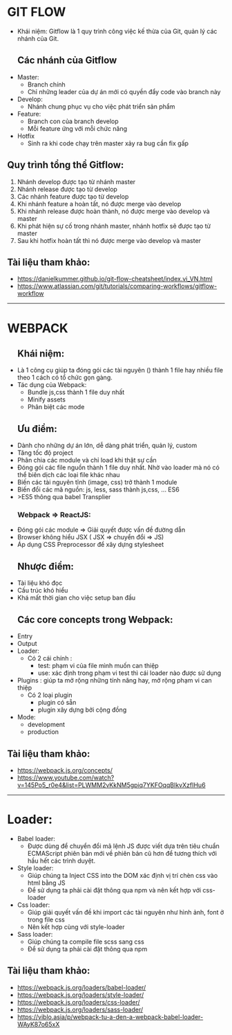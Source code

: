 # GIT FLOW

<ul>
<li> Khái niệm: Gitflow là 1 quy trình công việc kế thừa của Git, quản lý các nhánh của Git.

## **Các nhánh của Gitflow**

<li> Master:
<ul> 
<li> Branch chính
<li> Chỉ những leader của dự án mới có quyền đẩy code vào branch này
</ul>
<li> Develop:
<ul> 
<li> Nhánh chung phục vụ cho việc phát triển sản phẩm
</ul>
<li> Feature:
<ul> 
<li> Branch con của branch develop
<li> Mỗi feature ứng với mỗi chức năng
</ul>
<li> Hotfix
<ul>
<li> Sinh ra khi code chạy trên master xảy ra bug cần fix gấp
</ul>
</ul>

## Quy trình tổng thể Gitflow:

<ol>
<li> Nhánh develop được tạo từ nhánh master
<li> Nhánh release được tạo từ develop
<li> Các nhánh feature được tạo từ develop
<li> Khi nhánh feature a hoàn tất, nó được merge vào develop 
<li> Khi nhánh release được hoàn thành, nó được merge vào develop và master
<li> Khi phát hiện sự cố trong nhánh master, nhánh hotfix sẽ được tạo từ master
<li> Sau khi hotfix hoàn tất thì nó được merge vào develop và master
</ol>

## Tài liệu tham khảo:

- https://danielkummer.github.io/git-flow-cheatsheet/index.vi_VN.html
- https://www.atlassian.com/git/tutorials/comparing-workflows/gitflow-workflow

---

# WEBPACK

<ul>

## Khái niệm:

<li> Là 1 công cụ giúp ta đóng gói các tài nguyên () thành 1 file hay nhiều file theo 1 cách có tổ chức gọn gàng.
<li> Tác dụng của Webpack:
<ul>
<li> Bundle js,css thành 1 file duy nhất
<li> Minify assets
<li> Phân biệt các mode
</ul>

## Ưu điểm:

<li> Dành cho những dự án lớn, dễ dàng phát triển, quản lý, custom
<li> Tăng tốc độ project
<li> Phân chia các module và chỉ load khi thật sự cần
<li> Đóng gói các file nguồn thành 1 file duy nhất. Nhờ vào loader mà nó có thể biên dịch các loại file khác nhau
<li> Biến các tài nguyên tĩnh (image, css) trở thành 1 module
<li> Biến đổi các mã nguồn: js, less, sass thành js,css, ... ES6<li>>ES5 thông qua babel Transplier

### Webpack => ReactJS:

<li> Đóng gói các module => Giải quyết được vấn đề đường dẫn
<li> Browser không hiểu JSX ( JSX => chuyển đổi => JS)
<li> Áp dụng CSS Preprocessor để xây dựng stylesheet

## Nhược điểm:

<li> Tài liệu khó đọc
<li> Cấu trúc khó hiểu
<li> Khá mất thời gian cho việc setup ban đầu

## Các core concepts trong Webpack:

<li> Entry
<li> Output
<li> Loader:
<ul>  
<li> Có 2 cái chính : 
<ul>
<li> test: phạm vi của file mình muốn can thiệp
<li> use: xác định trong phạm vi test thì cái loader nào được sử dụng
</ul>
</ul>
<li> Plugins : giúp ta mở rộng những tính năng hay, mở rộng phạm vi can thiệp
<ul>
<li> Có 2 loại plugin 
<ul>
<li> plugin có sẵn 
<li> plugin xây dựng bởi cộng đồng
</ul>
</ul>
<li> Mode:
<ul> 
<li> development
<li> production
</ul>
</ul>

## Tài liệu tham khảo:

- https://webpack.js.org/concepts/
- https://www.youtube.com/watch?v=145Po5_r0e4&list=PLWMM2vKkNM5gpiq7YKFOqqBIkvXzfIHu6

-----------------------------------------------------------------------------------


# Loader:
<ul>
<li> Babel loader:
<ul>
<li> Được dùng để chuyển đổi mã lệnh JS được viết dựa trên tiêu chuẩn ECMAScript phiên bản mới về phiên bản cũ hơn để tương thích với hầu hết các trình duyệt.
</ul>
<li> Style loader:
<ul>
<li> Giúp chúng ta Inject CSS into the DOM xác định vị trí chèn css vào html bằng JS
<li> Để sử dụng ta phải cài đặt thông qua npm và nên kết hợp với css-loader
</ul>
<li> Css loader:
<ul>
<li> Giúp giải quyết vấn đề khi import các tài nguyên như hình ảnh, font ở trong file css
<li> Nên kết hợp cùng với style-loader
</ul>
<li> Sass loader:
<ul>
<li> Giúp chúng ta compile file scss sang css
<li> Để sử dụng ta phải cài đặt thông qua npm
</ul>
</ul>

## Tài liệu tham khảo:

- https://webpack.js.org/loaders/babel-loader/
- https://webpack.js.org/loaders/style-loader/
- https://webpack.js.org/loaders/css-loader/
- https://webpack.js.org/loaders/sass-loader/
- https://viblo.asia/p/webpack-tu-a-den-a-webpack-babel-loader-WAyK87o65xX